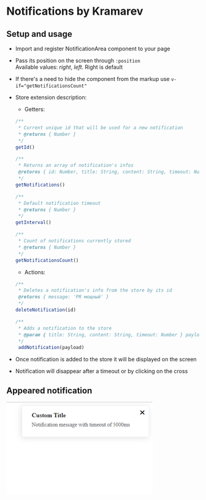 # Notifications by Kramarev

## Setup and usage

* Import and register NotificationArea component to your page  
* Pass its position on the screen through ```:position```  
Available values: *right*, *left*. Right is default
* If there's a need to hide the component from the markup use ```v-if="getNotificationsCount"```  

* Store extension description:
  * Getters:  
  
  ```js
  /**
   * Current unique id that will be used for a new notification
   * @returns { Number }
   */
  getId()
  ```

  ```js
  /**
   * Returns an array of notification's infos
   @returns { id: Number, title: String, content: String, timeout: Number } - element of the array
   */
  getNotifications()
  ```  

  ```js
  /**
   * Default notification timeout
   * @returns { Number }
   */
  getInterval()
  ```

  ```js
  /**
   * Count of notifications currently stored
   * @returns { Number }
   */
  getNotificationsCount()
  ```

  * Actions:  

  ```js
  /**
   * Deletes a notification's info from the store by its id
   @returns { message: 'PR мощный' }
   */
  deleteNotification(id)
  ```

  ```js
  /**
   * Adds a notification to the store
   * @param { title: String, content: String, timeout: Number } payload - notification's info
   */
   addNotification(payload)
  ```

* Once notification is added to the store it will be displayed on the screen  
* Notification will disappear after a timeout or by clicking on the cross

## Appeared notification

![Basic Progress](screenshots/appeared_notification.png)
